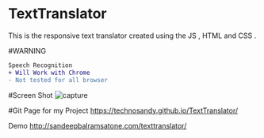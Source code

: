 # TextTranslator


This is the responsive text translator created using the JS , HTML and CSS .

#WARNING 
```diff
Speech Recognition 
+ Will Work with Chrome 
- Not tested for all browser 
```

#Screen Shot
![capture](https://cloud.githubusercontent.com/assets/22931190/21253359/05f3090a-c384-11e6-8add-4eac69855789.PNG)


#Git Page for my Project 
https://technosandy.github.io/TextTranslator/

Demo
http://sandeepbalramsatone.com/texttranslator/
